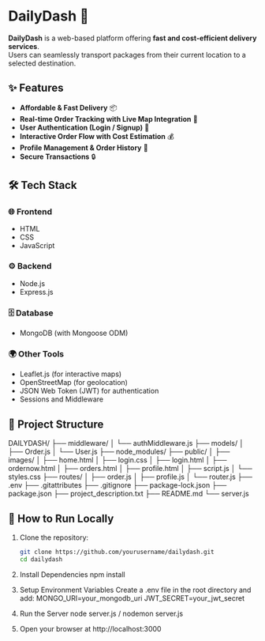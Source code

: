 # DailyDash 🚀

**DailyDash** is a web-based platform offering **fast and cost-efficient delivery services**.  
Users can seamlessly transport packages from their current location to a selected destination.  

## ✨ Features
- **Affordable & Fast Delivery** 📦  
- **Real-time Order Tracking with Live Map Integration** 📍  
- **User Authentication (Login / Signup)** 🔐  
- **Interactive Order Flow with Cost Estimation** 💰  
- **Profile Management & Order History** 🧾  
- **Secure Transactions** 🔒  

## 🛠️ Tech Stack

### 🌐 Frontend
- HTML  
- CSS  
- JavaScript  

### ⚙️ Backend
- Node.js  
- Express.js  

### 🗄️ Database
- MongoDB  (with Mongoose ODM)

### 🌍 Other Tools
- Leaflet.js (for interactive maps)
- OpenStreetMap (for geolocation)
- JSON Web Token (JWT) for authentication
- Sessions and Middleware 

## 📁 Project Structure

DAILYDASH/
├── middleware/
│   └── authMiddleware.js
├── models/
│   ├── Order.js
│   └── User.js
├── node_modules/
├── public/
│   ├── images/
│   ├── home.html
│   ├── login.css
│   ├── login.html
│   ├── ordernow.html
│   ├── orders.html
│   ├── profile.html
│   ├── script.js
│   └── styles.css
├── routes/
│   ├── order.js
│   ├── profile.js
│   └── router.js
├── .env
├── .gitattributes
├── .gitignore
├── package-lock.json
├── package.json
├── project_description.txt
├── README.md
└── server.js


## 🚀 How to Run Locally

1. Clone the repository:
   ```bash
   git clone https://github.com/yourusername/dailydash.git
   cd dailydash

2. Install Dependencies
    npm install

3. Setup Environment Variables Create a .env file in the root directory and add:
    MONGO_URI=your_mongodb_uri
    JWT_SECRET=your_jwt_secret

4. Run the Server
    node server.js / nodemon server.js

5. Open your browser at http://localhost:3000